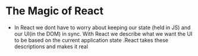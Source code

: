 # The Magic of React 

- In React we dont have to worry about keeping our state (held in JS) and our UI(in the DOM) in sync. With React we describe what we want the UI to be based on the current application state .React takes these descriptions and makes it real